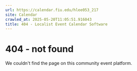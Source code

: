 ```yaml
---
url: https://calendar.fiu.edu/hlee053_217
site: Calendar
crawled_at: 2025-05-20T11:05:51.916043
title: 404 - Localist Event Calendar Software
---
```


# 404 - not found
We couldn't find the page on this community event platform.
